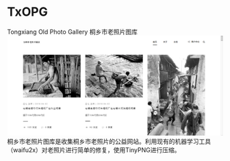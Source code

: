 # TxOPG
Tongxiang Old Photo Gallery 桐乡市老照片图库
![](https://raw.githubusercontent.com/zionfuo/TxOPG/master/img/TxOPG.png)
桐乡市老照片图库是收集桐乡市老照片的公益网站。利用现有的机器学习工具（waifu2x）对老照片进行简单的修复，使用TinyPNG进行压缩。
